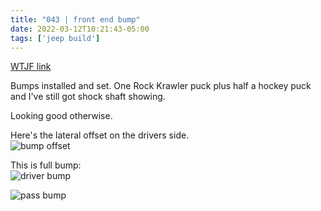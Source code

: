 ```yaml
---
title: "043 | front end bump"
date: 2022-03-12T10:21:43-05:00
tags: ['jeep build']
---
```

[WTJF link](https://wranglertjforum.com/threads/prndls-tj-build-ii-the-green-one.55717/post-1080986)

Bumps installed and set. One Rock Krawler puck plus half a hockey puck and I've still got shock shaft showing.

Looking good otherwise.

Here's the lateral offset on the drivers side.  
![bump offset](/jeep/build-thread/img/PXL_20220312_220012150.MP.jpg) 


This is full bump:  
![driver bump](/jeep/build-thread/img/PXL_20220312_220024802.MP.jpg) 

![pass bump](/jeep/build-thread/img/PXL_20220312_215941368.MP.jpg) 